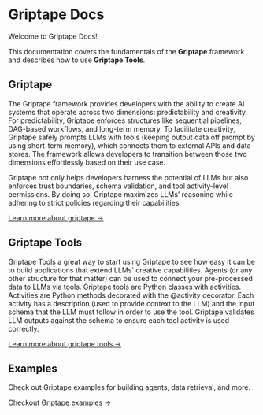 # Griptape Docs

Welcome to Griptape Docs!

This documentation covers the fundamentals of the **Griptape** framework and describes how to use **Griptape Tools**.

## Griptape

The Griptape framework provides developers with the ability to create AI systems that operate across two dimensions: predictability and creativity. For predictability, Griptape enforces structures like sequential pipelines, DAG-based workflows, and long-term memory. To facilitate creativity, Griptape safely prompts LLMs with tools (keeping output data off prompt by using short-term memory), which connects them to external APIs and data stores. The framework allows developers to transition between those two dimensions effortlessly based on their use case.

Griptape not only helps developers harness the potential of LLMs but also enforces trust boundaries, schema validation, and tool activity-level permissions. By doing so, Griptape maximizes LLMs’ reasoning while adhering to strict policies regarding their capabilities.

[Learn more about griptape →](griptape-framework/)

## Griptape Tools

Griptape Tools a great way to start using Griptape to see how easy it can be to build applications that extend LLMs' creative capabilities. Agents (or any other structure for that matter) can be used to connect your pre-processed data to LLMs via tools. Griptape tools are Python classes with activities. Activities are Python methods decorated with the @activity decorator. Each activity has a description (used to provide context to the LLM) and the input schema that the LLM must follow in order to use the tool. Griptape validates LLM outputs against the schema to ensure each tool activity is used correctly.

[Learn more about griptape tools →](griptape-tools/)

## Examples

Check out Griptape examples for building agents, data retrieval, and more.

[Checkout Griptape examples →](examples/)
